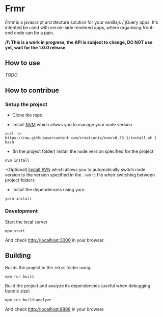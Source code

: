 # Frmr

*Frmr* is a javascript architecture solution for your vanillajs / jQuery apps.
It's intented be used with server-side rendered apps, where organising front-end code can be a pain.

**/!\ This is a work in progress, the API is subject to change, DO NOT use yet, wait for the 1.0.0 release**

## How to use
*TODO*

## How to contribue

### Setup the project

- Clone the repo

- Install [NVM](https://github.com/creationix/nvm) which allows you to manage your node version
```
curl -o- https://raw.githubusercontent.com/creationix/nvm/v0.33.1/install.sh | bash
```

- (In the project folder) Install the node version specified for the project
```
nvm install
```

-(Optional) [Install AVN](https://github.com/wbyoung/avn) which allows you to automatically switch node version to the version specified in the `.nvmrc` file when switching between project folders

- Install the dependencies using yarn
```
yarn install
```

### Development
Start the local server
```
npm start
```

And check [http://localhost:3000](http://localhost:3000) in your browser.

## Building
Builds the project in the `/dist` folder using:
```
npm run build
```

Build the project and analyze its dependencies (useful when debugging bundle size)
```
npm run build:analyze
```
And check [http://localhost:8888](http://localhost:8888) in your browser.
